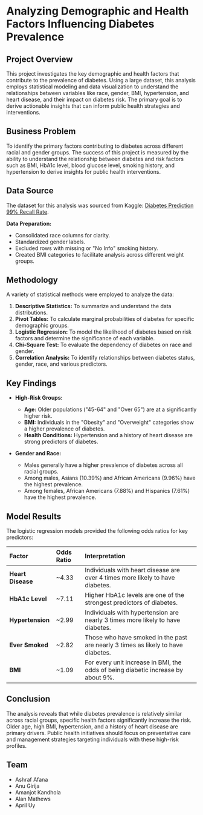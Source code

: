 
# Analyzing Demographic and Health Factors Influencing Diabetes Prevalence

## Project Overview

This project investigates the key demographic and health factors that contribute to the prevalence of diabetes. Using a large dataset, this analysis employs statistical modeling and data visualization to understand the relationships between variables like race, gender, BMI, hypertension, and heart disease, and their impact on diabetes risk. The primary goal is to derive actionable insights that can inform public health strategies and interventions.


## Business Problem

To identify the primary factors contributing to diabetes across different racial and gender groups. The success of this project is measured by the ability to understand the relationship between diabetes and risk factors such as BMI, HbA1c level, blood glucose level, smoking history, and hypertension to derive insights for public health interventions.

## Data Source

The dataset for this analysis was sourced from Kaggle: [Diabetes Prediction 99% Recall Rate](https://www.kaggle.com/code/ailenenunez/diabetes-prediction-99-recall-rate/input).

**Data Preparation:**
- Consolidated race columns for clarity.
- Standardized gender labels.
- Excluded rows with missing or "No Info" smoking history.
- Created BMI categories to facilitate analysis across different weight groups.

## Methodology

A variety of statistical methods were employed to analyze the data:

1.  **Descriptive Statistics:** To summarize and understand the data distributions.
2.  **Pivot Tables:** To calculate marginal probabilities of diabetes for specific demographic groups.
3.  **Logistic Regression:** To model the likelihood of diabetes based on risk factors and determine the significance of each variable.
4.  **Chi-Square Test:** To evaluate the dependency of diabetes on race and gender.
5.  **Correlation Analysis:** To identify relationships between diabetes status, gender, race, and various predictors.

## Key Findings

-   **High-Risk Groups:**
    -   **Age:** Older populations ("45-64" and "Over 65") are at a significantly higher risk.
    -   **BMI:** Individuals in the "Obesity" and "Overweight" categories show a higher prevalence of diabetes.
    -   **Health Conditions:** Hypertension and a history of heart disease are strong predictors of diabetes.

-   **Gender and Race:**
    -   Males generally have a higher prevalence of diabetes across all racial groups.
    -   Among males, Asians (10.39%) and African Americans (9.96%) have the highest prevalence.
    -   Among females, African Americans (7.88%) and Hispanics (7.61%) have the highest prevalence.

## Model Results

The logistic regression models provided the following odds ratios for key predictors:

| Factor | Odds Ratio | Interpretation |
| :--- | :--- | :--- |
| **Heart Disease** | ~4.33 | Individuals with heart disease are over 4 times more likely to have diabetes. |
| **HbA1c Level** | ~7.11 | Higher HbA1c levels are one of the strongest predictors of diabetes. |
| **Hypertension** | ~2.99 | Individuals with hypertension are nearly 3 times more likely to have diabetes. |
| **Ever Smoked** | ~2.82 | Those who have smoked in the past are nearly 3 times as likely to have diabetes. |
| **BMI** | ~1.09 | For every unit increase in BMI, the odds of being diabetic increase by about 9%. |

## Conclusion

The analysis reveals that while diabetes prevalence is relatively similar across racial groups, specific health factors significantly increase the risk. Older age, high BMI, hypertension, and a history of heart disease are primary drivers. Public health initiatives should focus on preventative care and management strategies targeting individuals with these high-risk profiles.

## Team

- Ashraf Afana
- Anu Girija
- Amanjot Kandhola
- Alan Mathews
- April Uy
